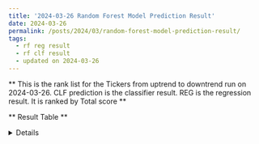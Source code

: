 ```yaml
---
title: '2024-03-26 Random Forest Model Prediction Result'
date: 2024-03-26
permalink: /posts/2024/03/random-forest-model-prediction-result/
tags:
  - rf reg result
  - rf clf result
  - updated on 2024-03-26
---
```

** This is the rank list for the Tickers from uptrend to downtrend run on 2024-03-26. CLF prediction is the classifier result. REG is the regression result. It is ranked by Total score ** 



** Result Table **

<details>

|     | Symbol                                                        |   CLF_perdiction |   CLF_K_perdiction |   REG_perdiction |   Total Score |   Rank |   Rank Percent |
|----:|:--------------------------------------------------------------|-----------------:|-------------------:|-----------------:|--------------:|-------:|---------------:|
|   0 | [VST](https://finance.yahoo.com/quote/VST/financials)         |         4.80524  |        -0.0180106  |      0.293537    |     5.09878   |      1 |           1    |
|   1 | [EPD](https://finance.yahoo.com/quote/EPD/financials)         |         4.76186  |         0.0094199  |      0.0285149   |     4.79037   |      2 |           0.99 |
|   2 | [EME](https://finance.yahoo.com/quote/EME/financials)         |         4.54294  |        -0.0531838  |      0.578622    |     5.12156   |      3 |           0.99 |
|   3 | [PCAR](https://finance.yahoo.com/quote/PCAR/financials)       |         4.53128  |        -0.0045008  |      0.185745    |     4.71703   |      4 |           0.98 |
|   4 | [MSTR](https://finance.yahoo.com/quote/MSTR/financials)       |         4.22838  |        -0.114852   |      5.81083     |    10.0392    |      5 |           0.98 |
|   5 | [PGR](https://finance.yahoo.com/quote/PGR/financials)         |         4.04528  |        -0.0692849  |      0.0370015   |     4.08228   |      6 |           0.97 |
|   6 | [BLDR](https://finance.yahoo.com/quote/BLDR/financials)       |         3.91234  |         0.018343   |      0.090746    |     4.00308   |      7 |           0.97 |
|   7 | [TTE](https://finance.yahoo.com/quote/TTE/financials)         |         3.83837  |        -0.0757491  |      0.0584592   |     3.89683   |      8 |           0.96 |
|   8 | [AMZN](https://finance.yahoo.com/quote/AMZN/financials)       |         3.82934  |         0.0168702  |      0.0986089   |     3.92795   |      9 |           0.96 |
|   9 | [ONON](https://finance.yahoo.com/quote/ONON/financials)       |         3.81151  |        -0.133205   |      0.0991584   |     3.91067   |     10 |           0.95 |
|  10 | [CSL](https://finance.yahoo.com/quote/CSL/financials)         |         3.78631  |        -0.129629   |      0.498633    |     4.28494   |     11 |           0.95 |
|  11 | [AFL](https://finance.yahoo.com/quote/AFL/financials)         |         3.75303  |        -0.0999241  |      0.0734558   |     3.82648   |     12 |           0.94 |
|  12 | [VGT](https://finance.yahoo.com/quote/VGT/financials)         |         3.71978  |        -0.127036   |      0.0681426   |     3.78793   |     13 |           0.94 |
|  13 | [WMB](https://finance.yahoo.com/quote/WMB/financials)         |         3.7165   |        -0.154539   |      0.0476912   |     3.76419   |     14 |           0.93 |
|  14 | [XLK](https://finance.yahoo.com/quote/XLK/financials)         |         3.6547   |        -0.0813857  |      0.0265425   |     3.68124   |     15 |           0.93 |
|  15 | [VEEV](https://finance.yahoo.com/quote/VEEV/financials)       |         3.63058  |        -0.0970961  |      0.236455    |     3.86704   |     16 |           0.92 |
|  16 | [ANET](https://finance.yahoo.com/quote/ANET/financials)       |         3.55277  |        -0.261726   |      0.214534    |     3.7673    |     17 |           0.92 |
|  17 | [TRU](https://finance.yahoo.com/quote/TRU/financials)         |         3.47151  |        -0.138945   |      0.0722746   |     3.54378   |     18 |           0.91 |
|  18 | [MCK](https://finance.yahoo.com/quote/MCK/financials)         |         3.44712  |        -0.0902782  |      0.207132    |     3.65425   |     19 |           0.91 |
|  19 | [NFLX](https://finance.yahoo.com/quote/NFLX/financials)       |         3.44245  |        -0.107085   |      0.303718    |     3.74617   |     20 |           0.9  |
|  20 | [FDIS](https://finance.yahoo.com/quote/FDIS/financials)       |         3.39907  |        -0.0171121  |      0.0462946   |     3.44537   |     21 |           0.9  |
|  21 | [BILL](https://finance.yahoo.com/quote/BILL/financials)       |         3.37308  |        -0.128263   |      0.927774    |     4.30085   |     22 |           0.89 |
|  22 | [CTVA](https://finance.yahoo.com/quote/CTVA/financials)       |         3.34331  |        -0.232801   |      0.0589755   |     3.40228   |     23 |           0.89 |
|  23 | [XLF](https://finance.yahoo.com/quote/XLF/financials)         |         3.34003  |        -0.176491   |      0.023967    |     3.364     |     24 |           0.89 |
|  24 | [DECK](https://finance.yahoo.com/quote/DECK/financials)       |         3.33326  |        -0.2068     |      0.245345    |     3.5786    |     25 |           0.88 |
|  25 | [XLY](https://finance.yahoo.com/quote/XLY/financials)         |         3.32983  |        -0.0506653  |      0.068699    |     3.39853   |     26 |           0.88 |
|  26 | [ALV](https://finance.yahoo.com/quote/ALV/financials)         |         3.31913  |         0.0705199  |      0.171376    |     3.49051   |     27 |           0.87 |
|  27 | [NVDA](https://finance.yahoo.com/quote/NVDA/financials)       |         3.30226  |         0.021122   |      0.509528    |     3.81179   |     28 |           0.87 |
|  28 | [FIX](https://finance.yahoo.com/quote/FIX/financials)         |         3.30052  |        -0.177896   |      0.103146    |     3.40366   |     29 |           0.86 |
|  29 | [FAST](https://finance.yahoo.com/quote/FAST/financials)       |         3.28773  |        -0.121629   |      0.0527996   |     3.34053   |     30 |           0.86 |
|  30 | [CRWD](https://finance.yahoo.com/quote/CRWD/financials)       |         3.17327  |        -0.229325   |      0.189799    |     3.36307   |     31 |           0.85 |
|  31 | [META](https://finance.yahoo.com/quote/META/financials)       |         3.11105  |        -0.131801   |      0.245446    |     3.3565    |     32 |           0.85 |
|  32 | [FANG](https://finance.yahoo.com/quote/FANG/financials)       |         3.06364  |        -0.24128    |      0.254262    |     3.3179    |     33 |           0.84 |
|  33 | [MA](https://finance.yahoo.com/quote/MA/financials)           |         3.059    |        -0.223246   |     -0.59454     |     2.46446   |     34 |           0.84 |
|  34 | [EMR](https://finance.yahoo.com/quote/EMR/financials)         |         3.04966  |        -0.21674    |      0.0495551   |     3.09921   |     35 |           0.83 |
|  35 | [KR](https://finance.yahoo.com/quote/KR/financials)           |         3.04441  |        -0.160292   |      0.0762681   |     3.12067   |     36 |           0.83 |
|  36 | [MSFT](https://finance.yahoo.com/quote/MSFT/financials)       |         3.04039  |        -0.126055   |      0.31386     |     3.35425   |     37 |           0.82 |
|  37 | [ITW](https://finance.yahoo.com/quote/ITW/financials)         |         3.02384  |         0.144968   |      0.148408    |     3.17225   |     38 |           0.82 |
|  38 | [CSCO](https://finance.yahoo.com/quote/CSCO/financials)       |         2.99816  |        -0.0483586  |      0.0218563   |     3.02001   |     39 |           0.81 |
|  39 | [DXJ](https://finance.yahoo.com/quote/DXJ/financials)         |         2.9965   |        -0.0765706  |      0.0353446   |     3.03184   |     40 |           0.81 |
|  40 | [AAPL](https://finance.yahoo.com/quote/AAPL/financials)       |         2.97994  |         0.0753885  |      0.0599758   |     3.03992   |     41 |           0.8  |
|  41 | [VFH](https://finance.yahoo.com/quote/VFH/financials)         |         2.96918  |        -0.202181   |      0.0677775   |     3.03695   |     42 |           0.8  |
|  42 | [ADP](https://finance.yahoo.com/quote/ADP/financials)         |         2.96912  |        -0.158108   |      0.10857     |     3.07769   |     43 |           0.79 |
|  43 | [SU](https://finance.yahoo.com/quote/SU/financials)           |         2.94226  |        -0.166849   |      0.054741    |     2.997     |     44 |           0.79 |
|  44 | [QQQ](https://finance.yahoo.com/quote/QQQ/financials)         |         2.93595  |        -0.110437   |      0.169059    |     3.10501   |     45 |           0.78 |
|  45 | [XLI](https://finance.yahoo.com/quote/XLI/financials)         |         2.92955  |        -0.0603249  |      0.101157    |     3.03071   |     46 |           0.78 |
|  46 | [VOX](https://finance.yahoo.com/quote/VOX/financials)         |         2.91432  |        -0.167397   |      0.150716    |     3.06504   |     47 |           0.78 |
|  47 | [CEG](https://finance.yahoo.com/quote/CEG/financials)         |         2.89945  |        -0.431517   |      0.381886    |     3.28134   |     48 |           0.77 |
|  48 | [C](https://finance.yahoo.com/quote/C/financials)             |         2.87158  |        -0.266287   |      0.120983    |     2.99256   |     49 |           0.77 |
|  49 | [CMG](https://finance.yahoo.com/quote/CMG/financials)         |         2.84098  |        -0.21966    |      2.03418     |     4.87516   |     50 |           0.76 |
|  50 | [AXP](https://finance.yahoo.com/quote/AXP/financials)         |         2.83968  |        -0.0529629  |      0.125898    |     2.96558   |     51 |           0.76 |
|  51 | [PSX](https://finance.yahoo.com/quote/PSX/financials)         |         2.79264  |        -0.195034   |      0.220242    |     3.01288   |     52 |           0.75 |
|  52 | [GE](https://finance.yahoo.com/quote/GE/financials)           |         2.75814  |        -0.314142   |      0.152628    |     2.91076   |     53 |           0.75 |
|  53 | [PYPL](https://finance.yahoo.com/quote/PYPL/financials)       |         2.75251  |        -0.281408   |      0.592708    |     3.34522   |     54 |           0.74 |
|  54 | [ECL](https://finance.yahoo.com/quote/ECL/financials)         |         2.73645  |        -0.243158   |     -0.0411252   |     2.69532   |     55 |           0.74 |
|  55 | [JPM](https://finance.yahoo.com/quote/JPM/financials)         |         2.72474  |        -0.241958   |      0.177046    |     2.90178   |     56 |           0.73 |
|  56 | [TER](https://finance.yahoo.com/quote/TER/financials)         |         2.65467  |        -0.1074     |      0.0754286   |     2.7301    |     57 |           0.73 |
|  57 | [ROP](https://finance.yahoo.com/quote/ROP/financials)         |         2.64884  |        -0.26162    |      0.206588    |     2.85543   |     58 |           0.72 |
|  58 | [ULVR.L](https://finance.yahoo.com/quote/ULVR.L/financials)   |         2.59253  |        -0.122535   |      2.163       |     4.75553   |     59 |           0.72 |
|  59 | [SPY](https://finance.yahoo.com/quote/SPY/financials)         |         2.57108  |        -0.158745   |      0.194327    |     2.7654    |     60 |           0.71 |
|  60 | [ALL](https://finance.yahoo.com/quote/ALL/financials)         |         2.55004  |        -0.3064     |      0.110718    |     2.66075   |     61 |           0.71 |
|  61 | [HD](https://finance.yahoo.com/quote/HD/financials)           |         2.54287  |        -0.15701    |      0.238       |     2.78087   |     62 |           0.7  |
|  62 | [NOW](https://finance.yahoo.com/quote/NOW/financials)         |         2.51834  |        -0.219727   |      0.202521    |     2.72086   |     63 |           0.7  |
|  63 | [CDNS](https://finance.yahoo.com/quote/CDNS/financials)       |         2.51693  |        -0.0882687  |      0.0727342   |     2.58966   |     64 |           0.69 |
|  64 | [QCOM](https://finance.yahoo.com/quote/QCOM/financials)       |         2.5076   |        -0.154674   |      0.138351    |     2.64595   |     65 |           0.69 |
|  65 | [ZBH](https://finance.yahoo.com/quote/ZBH/financials)         |         2.49101  |        -0.27029    |      0.0765008   |     2.56751   |     66 |           0.68 |
|  66 | [TJX](https://finance.yahoo.com/quote/TJX/financials)         |         2.47437  |        -0.182815   |      0.0193507   |     2.49372   |     67 |           0.68 |
|  67 | [V](https://finance.yahoo.com/quote/V/financials)             |         2.45493  |        -0.321893   |      0.100352    |     2.55528   |     68 |           0.67 |
|  68 | [WDAY](https://finance.yahoo.com/quote/WDAY/financials)       |         2.45002  |        -0.22665    |      0.467219    |     2.91724   |     69 |           0.67 |
|  69 | [RS](https://finance.yahoo.com/quote/RS/financials)           |         2.44902  |        -0.0869236  |      0.155214    |     2.60424   |     70 |           0.67 |
|  70 | [OXY](https://finance.yahoo.com/quote/OXY/financials)         |         2.43885  |        -0.199891   |      0.115146    |     2.554     |     71 |           0.66 |
|  71 | [XLP](https://finance.yahoo.com/quote/XLP/financials)         |         2.42934  |        -0.310316   |      0.0203886   |     2.44973   |     72 |           0.66 |
|  72 | [CMCSA](https://finance.yahoo.com/quote/CMCSA/financials)     |         2.4114   |        -0.355069   |      0.0203166   |     2.43172   |     73 |           0.65 |
|  73 | [LOW](https://finance.yahoo.com/quote/LOW/financials)         |         2.40781  |        -0.276802   |      0.284794    |     2.6926    |     74 |           0.65 |
|  74 | [PNC](https://finance.yahoo.com/quote/PNC/financials)         |         2.39375  |        -0.3541     |     -0.296425    |     2.09732   |     75 |           0.64 |
|  75 | [ROG](https://finance.yahoo.com/quote/ROG/financials)         |         2.34701  |        -0.175534   |      0.107099    |     2.45411   |     76 |           0.64 |
|  76 | [TROW](https://finance.yahoo.com/quote/TROW/financials)       |         2.33316  |        -0.178871   |      0.0914386   |     2.42459   |     77 |           0.63 |
|  77 | [MRK](https://finance.yahoo.com/quote/MRK/financials)         |         2.26697  |        -0.218314   |      0.00956971  |     2.27654   |     78 |           0.63 |
|  78 | [ADSK](https://finance.yahoo.com/quote/ADSK/financials)       |         2.26369  |        -0.108823   |      0.0990426   |     2.36273   |     79 |           0.62 |
|  79 | [CAT](https://finance.yahoo.com/quote/CAT/financials)         |         2.25066  |        -0.208479   |      0.314244    |     2.5649    |     80 |           0.62 |
|  80 | [PDD](https://finance.yahoo.com/quote/PDD/financials)         |         2.23659  |         0.00587575 |     -0.0369563   |     2.19963   |     81 |           0.61 |
|  81 | [XOM](https://finance.yahoo.com/quote/XOM/financials)         |         2.23102  |        -0.258785   |      0.278205    |     2.50923   |     82 |           0.61 |
|  82 | [WSM](https://finance.yahoo.com/quote/WSM/financials)         |         2.21256  |        -0.278951   |      1.12012     |     3.33268   |     83 |           0.6  |
|  83 | [USB](https://finance.yahoo.com/quote/USB/financials)         |         2.20609  |        -0.2281     |      0.0118162   |     2.2179    |     84 |           0.6  |
|  84 | [WM](https://finance.yahoo.com/quote/WM/financials)           |         2.20318  |        -0.250317   |      0.0898796   |     2.29306   |     85 |           0.59 |
|  85 | [UPS](https://finance.yahoo.com/quote/UPS/financials)         |         2.1742   |        -0.350165   |      0.118488    |     2.29269   |     86 |           0.59 |
|  86 | [GOOG](https://finance.yahoo.com/quote/GOOG/financials)       |         2.16419  |        -0.269038   |      0.216188    |     2.38038   |     87 |           0.58 |
|  87 | [COIN](https://finance.yahoo.com/quote/COIN/financials)       |         2.16114  |        -0.409036   |      1.34862     |     3.50976   |     88 |           0.58 |
|  88 | [SNPS](https://finance.yahoo.com/quote/SNPS/financials)       |         2.15598  |        -0.230827   |      0.0802571   |     2.23624   |     89 |           0.57 |
|  89 | [KO](https://finance.yahoo.com/quote/KO/financials)           |         2.15549  |        -0.21522    |      0.0259208   |     2.18142   |     90 |           0.57 |
|  90 | [WFC](https://finance.yahoo.com/quote/WFC/financials)         |         2.13818  |        -0.429012   |      0.0861117   |     2.2243    |     91 |           0.56 |
|  91 | [COP](https://finance.yahoo.com/quote/COP/financials)         |         2.13797  |        -0.251668   |      0.259402    |     2.39737   |     92 |           0.56 |
|  92 | [SHW](https://finance.yahoo.com/quote/SHW/financials)         |         2.12667  |        -0.301086   |      0.0982542   |     2.22493   |     93 |           0.56 |
|  93 | [SAP](https://finance.yahoo.com/quote/SAP/financials)         |         2.0857   |        -0.232707   |      0.118351    |     2.20405   |     94 |           0.55 |
|  94 | [DIS](https://finance.yahoo.com/quote/DIS/financials)         |         2.04422  |        -0.280629   |      0.184927    |     2.22915   |     95 |           0.55 |
|  95 | [PXD](https://finance.yahoo.com/quote/PXD/financials)         |         2.03236  |        -0.247526   |      0.229305    |     2.26167   |     96 |           0.54 |
|  96 | [MDLZ](https://finance.yahoo.com/quote/MDLZ/financials)       |         2.02505  |        -0.262571   |      0.0142636   |     2.03931   |     97 |           0.54 |
|  97 | [IYK](https://finance.yahoo.com/quote/IYK/financials)         |         1.97545  |        -0.382422   |      0.0327313   |     2.00818   |     98 |           0.53 |
|  98 | [PFE](https://finance.yahoo.com/quote/PFE/financials)         |         1.94465  |        -0.254558   |      0.0357558   |     1.9804    |     99 |           0.53 |
|  99 | [ORCL](https://finance.yahoo.com/quote/ORCL/financials)       |         1.94406  |        -0.204002   |      0.423073    |     2.36713   |    100 |           0.52 |
| 100 | [PG](https://finance.yahoo.com/quote/PG/financials)           |         1.93941  |        -0.327949   |      0.00142502  |     1.94084   |    101 |           0.52 |
| 101 | [A](https://finance.yahoo.com/quote/A/financials)             |         1.93711  |        -0.313942   |     -0.0909291   |     1.84618   |    102 |           0.51 |
| 102 | [EXPE](https://finance.yahoo.com/quote/EXPE/financials)       |         1.92063  |        -0.20628    |      0.00589448  |     1.92653   |    103 |           0.51 |
| 103 | [BAC](https://finance.yahoo.com/quote/BAC/financials)         |         1.89718  |         0.133566   |      0.0327439   |     1.92992   |    104 |           0.5  |
| 104 | [MPC](https://finance.yahoo.com/quote/MPC/financials)         |         1.89085  |        -0.345607   |     -0.29655     |     1.5943    |    105 |           0.5  |
| 105 | [NEE](https://finance.yahoo.com/quote/NEE/financials)         |         1.88281  |        -0.0694892  |      0.0950662   |     1.97788   |    106 |           0.49 |
| 106 | [BK](https://finance.yahoo.com/quote/BK/financials)           |         1.87797  |        -0.0716583  |      0.00176598  |     1.87974   |    107 |           0.49 |
| 107 | [MU](https://finance.yahoo.com/quote/MU/financials)           |         1.87671  |        -0.385885   |      0.0971863   |     1.97389   |    108 |           0.48 |
| 108 | [LMT](https://finance.yahoo.com/quote/LMT/financials)         |         1.87642  |        -0.400452   |     -0.0212341   |     1.85519   |    109 |           0.48 |
| 109 | [CPB](https://finance.yahoo.com/quote/CPB/financials)         |         1.87638  |        -0.319132   |     -0.00909662  |     1.86728   |    110 |           0.47 |
| 110 | [IFF](https://finance.yahoo.com/quote/IFF/financials)         |         1.83322  |        -0.377983   |      0.297171    |     2.13039   |    111 |           0.47 |
| 111 | [FDX](https://finance.yahoo.com/quote/FDX/financials)         |         1.73074  |        -0.545716   |      0.477835    |     2.20858   |    112 |           0.46 |
| 112 | [MMM](https://finance.yahoo.com/quote/MMM/financials)         |         1.72966  |        -0.374923   |      0.189915    |     1.91957   |    113 |           0.46 |
| 113 | [SCHW](https://finance.yahoo.com/quote/SCHW/financials)       |         1.71717  |        -0.298096   |      0.0489199   |     1.76609   |    114 |           0.45 |
| 114 | [VLO](https://finance.yahoo.com/quote/VLO/financials)         |         1.61467  |        -0.437078   |      0.235396    |     1.85006   |    115 |           0.45 |
| 115 | [PEP](https://finance.yahoo.com/quote/PEP/financials)         |         1.57621  |        -0.0131346  |      0.177663    |     1.75387   |    116 |           0.44 |
| 116 | [ISRG](https://finance.yahoo.com/quote/ISRG/financials)       |         1.52622  |        -0.216321   |     -0.0147879   |     1.51143   |    117 |           0.44 |
| 117 | [XLC](https://finance.yahoo.com/quote/XLC/financials)         |         1.49285  |        -0.633473   |      0.102731    |     1.59558   |    118 |           0.44 |
| 118 | [MELI](https://finance.yahoo.com/quote/MELI/financials)       |         1.4802   |        -0.0990679  |      0.0315843   |     1.51179   |    119 |           0.43 |
| 119 | [BKNG](https://finance.yahoo.com/quote/BKNG/financials)       |         1.46982  |        -0.288668   |      0.860057    |     2.32988   |    120 |           0.43 |
| 120 | [WMT](https://finance.yahoo.com/quote/WMT/financials)         |         1.42134  |        -0.523051   |      0.0114992   |     1.43284   |    121 |           0.42 |
| 121 | [OKE](https://finance.yahoo.com/quote/OKE/financials)         |         1.39872  |        -0.480558   |      0.0382299   |     1.43695   |    122 |           0.42 |
| 122 | [RTX](https://finance.yahoo.com/quote/RTX/financials)         |         1.32218  |        -0.40107    |      0.118981    |     1.44116   |    123 |           0.41 |
| 123 | [HSBC](https://finance.yahoo.com/quote/HSBC/financials)       |         1.30266  |        -0.230098   |      0.051079    |     1.35374   |    124 |           0.41 |
| 124 | [T](https://finance.yahoo.com/quote/T/financials)             |         1.25702  |        -0.505801   |     -0.000342562 |     1.25668   |    125 |           0.4  |
| 125 | [XLE](https://finance.yahoo.com/quote/XLE/financials)         |         1.22956  |        -0.43656    |      0.130983    |     1.36055   |    126 |           0.4  |
| 126 | [LIN](https://finance.yahoo.com/quote/LIN/financials)         |         1.10184  |        -0.4358     |      0.0946141   |     1.19646   |    127 |           0.39 |
| 127 | [AZN](https://finance.yahoo.com/quote/AZN/financials)         |         1.07221  |        -0.362443   |     -0.027612    |     1.0446    |    128 |           0.39 |
| 128 | [MO](https://finance.yahoo.com/quote/MO/financials)           |         1.00023  |        -0.618488   |      0.136092    |     1.13632   |    129 |           0.38 |
| 129 | [BHP](https://finance.yahoo.com/quote/BHP/financials)         |         0.872043 |        -0.285784   |     -0.0460104   |     0.826033  |    130 |           0.38 |
| 130 | [XLB](https://finance.yahoo.com/quote/XLB/financials)         |         0.841164 |        -0.501602   |      0.0934937   |     0.934658  |    131 |           0.37 |
| 131 | [NESN.SW](https://finance.yahoo.com/quote/NESN.SW/financials) |         0.791017 |        -0.424185   |     -0.0157245   |     0.775293  |    132 |           0.37 |
| 132 | [EOG](https://finance.yahoo.com/quote/EOG/financials)         |         0.78578  |        -0.565636   |      0.143317    |     0.929097  |    133 |           0.36 |
| 133 | [UNH](https://finance.yahoo.com/quote/UNH/financials)         |         0.73825  |        -0.391957   |      0.156133    |     0.894383  |    134 |           0.36 |
| 134 | [CVX](https://finance.yahoo.com/quote/CVX/financials)         |         0.670861 |        -0.506001   |      0.0895665   |     0.760427  |    135 |           0.35 |
| 135 | [SHEL](https://finance.yahoo.com/quote/SHEL/financials)       |         0.643749 |        -0.378221   |      0.0922823   |     0.736032  |    136 |           0.35 |
| 136 | [NUE](https://finance.yahoo.com/quote/NUE/financials)         |         0.551154 |        -0.195172   |      0.0862155   |     0.637369  |    137 |           0.34 |
| 137 | [BP](https://finance.yahoo.com/quote/BP/financials)           |         0.376621 |        -0.540511   |      0.00468562  |     0.381307  |    138 |           0.34 |
| 138 | [KMI](https://finance.yahoo.com/quote/KMI/financials)         |         0.288683 |        -0.481206   |      0.00482871  |     0.293511  |    139 |           0.33 |
| 139 | [VZ](https://finance.yahoo.com/quote/VZ/financials)           |         0.114044 |        -0.556214   |     -0.00571997  |     0.108324  |    140 |           0.33 |
| 140 | [XLU](https://finance.yahoo.com/quote/XLU/financials)         |         0.10901  |        -0.684183   |     -0.00299764  |     0.106013  |    141 |           0.33 |
| 141 | [VDE](https://finance.yahoo.com/quote/VDE/financials)         |        -0.207762 |        -0.849459   |      0.226883    |     0.0191202 |    142 |           0.32 |
| 142 | [SMH](https://finance.yahoo.com/quote/SMH/financials)         |        -0.234655 |         0.384928   |      0.0943284   |    -0.140326  |    143 |           0.32 |
| 143 | [SOXX](https://finance.yahoo.com/quote/SOXX/financials)       |        -0.249281 |         0.449514   |     -0.0276099   |    -0.276891  |    144 |           0.31 |
| 144 | [LULU](https://finance.yahoo.com/quote/LULU/financials)       |        -0.347966 |         0.432991   |     -0.0550445   |    -0.403011  |    145 |           0.31 |
| 145 | [ACN](https://finance.yahoo.com/quote/ACN/financials)         |        -0.375069 |         0.256072   |     -0.091481    |    -0.46655   |    146 |           0.3  |
| 146 | [ADI](https://finance.yahoo.com/quote/ADI/financials)         |        -0.49571  |         0.552765   |      0.12275     |    -0.37296   |    147 |           0.3  |
| 147 | [PLD](https://finance.yahoo.com/quote/PLD/financials)         |        -0.504623 |         0.528047   |     -0.00251898  |    -0.507142  |    148 |           0.29 |
| 148 | [ABT](https://finance.yahoo.com/quote/ABT/financials)         |        -0.588667 |         0.47088    |     -0.110264    |    -0.698931  |    149 |           0.29 |
| 149 | [KEYS](https://finance.yahoo.com/quote/KEYS/financials)       |        -0.610604 |         0.711371   |     -0.047424    |    -0.658028  |    150 |           0.28 |
| 150 | [TXN](https://finance.yahoo.com/quote/TXN/financials)         |        -0.734537 |         0.444171   |      0.0147263   |    -0.719811  |    151 |           0.28 |
| 151 | [VNQ](https://finance.yahoo.com/quote/VNQ/financials)         |        -0.784983 |         0.385023   |     -0.018551    |    -0.803534  |    152 |           0.27 |
| 152 | [IWM](https://finance.yahoo.com/quote/IWM/financials)         |        -0.817892 |         0.383281   |     -0.0210811   |    -0.838973  |    153 |           0.27 |
| 153 | [SIE.DE](https://finance.yahoo.com/quote/SIE.DE/financials)   |        -0.937553 |         0.487474   |     -0.0586468   |    -0.9962    |    154 |           0.26 |
| 154 | [SYK](https://finance.yahoo.com/quote/SYK/financials)         |        -0.944384 |         0.474271   |     -0.0464545   |    -0.990838  |    155 |           0.26 |
| 155 | [MRVL](https://finance.yahoo.com/quote/MRVL/financials)       |        -1.02527  |         0.312912   |     -0.0660677   |    -1.09134   |    156 |           0.25 |
| 156 | [EL](https://finance.yahoo.com/quote/EL/financials)           |        -1.03168  |         0.193425   |      0.065356    |    -0.966321  |    157 |           0.25 |
| 157 | [CIBR](https://finance.yahoo.com/quote/CIBR/financials)       |        -1.03526  |         0.515875   |     -0.00365203  |    -1.03891   |    158 |           0.24 |
| 158 | [KLAC](https://finance.yahoo.com/quote/KLAC/financials)       |        -1.11358  |         0.324661   |      0.114933    |    -0.998643  |    159 |           0.24 |
| 159 | [EFX](https://finance.yahoo.com/quote/EFX/financials)         |        -1.13819  |         0.513556   |     -0.0723373   |    -1.21053   |    160 |           0.23 |
| 160 | [FTNT](https://finance.yahoo.com/quote/FTNT/financials)       |        -1.19923  |         0.352905   |     -0.0293928   |    -1.22862   |    161 |           0.23 |
| 161 | [ASML](https://finance.yahoo.com/quote/ASML/financials)       |        -1.26511  |         0.325809   |      0.00893928  |    -1.25617   |    162 |           0.22 |
| 162 | [AVGO](https://finance.yahoo.com/quote/AVGO/financials)       |        -1.33948  |         0.137322   |     -0.193829    |    -1.5333    |    163 |           0.22 |
| 163 | [ICE](https://finance.yahoo.com/quote/ICE/financials)         |        -1.37278  |         0.3078     |     -0.00180298  |    -1.37458   |    164 |           0.22 |
| 164 | [TMO](https://finance.yahoo.com/quote/TMO/financials)         |        -1.38585  |         0.248843   |     -0.0740023   |    -1.45986   |    165 |           0.21 |
| 165 | [COST](https://finance.yahoo.com/quote/COST/financials)       |        -1.40793  |         0.428869   |      0.25648     |    -1.15145   |    166 |           0.21 |
| 166 | [NKE](https://finance.yahoo.com/quote/NKE/financials)         |        -1.43206  |         0.468356   |     -0.0308066   |    -1.46287   |    167 |           0.2  |
| 167 | [TSM](https://finance.yahoo.com/quote/TSM/financials)         |        -1.4533   |         0.205971   |      0.0180503   |    -1.43525   |    168 |           0.2  |
| 168 | [AMGN](https://finance.yahoo.com/quote/AMGN/financials)       |        -1.49395  |         0.298565   |      0.0453971   |    -1.44855   |    169 |           0.19 |
| 169 | [WAT](https://finance.yahoo.com/quote/WAT/financials)         |        -1.50519  |         0.246177   |      0.10637     |    -1.39882   |    170 |           0.19 |
| 170 | [BMY](https://finance.yahoo.com/quote/BMY/financials)         |        -1.56446  |         0.436007   |     -0.0156239   |    -1.58008   |    171 |           0.18 |
| 171 | [IBM](https://finance.yahoo.com/quote/IBM/financials)         |        -1.60049  |         0.118959   |      0.124706    |    -1.47579   |    172 |           0.18 |
| 172 | [AMD](https://finance.yahoo.com/quote/AMD/financials)         |        -1.61787  |         0.234798   |     -0.122985    |    -1.74085   |    173 |           0.17 |
| 173 | [BLK](https://finance.yahoo.com/quote/BLK/financials)         |        -1.63359  |         0.213859   |     -0.00176122  |    -1.63536   |    174 |           0.17 |
| 174 | [MCHP](https://finance.yahoo.com/quote/MCHP/financials)       |        -1.67392  |         0.254738   |      0.0311087   |    -1.64281   |    175 |           0.16 |
| 175 | [JBL](https://finance.yahoo.com/quote/JBL/financials)         |        -1.71411  |         0.22036    |     -0.239533    |    -1.95364   |    176 |           0.16 |
| 176 | [INTC](https://finance.yahoo.com/quote/INTC/financials)       |        -1.72425  |         0.215786   |     -0.0544929   |    -1.77875   |    177 |           0.15 |
| 177 | [JNJ](https://finance.yahoo.com/quote/JNJ/financials)         |        -1.73862  |         0.140437   |     -0.12419     |    -1.86281   |    178 |           0.15 |
| 178 | [AMAT](https://finance.yahoo.com/quote/AMAT/financials)       |        -1.76124  |         0.0839504  |     -0.00770953  |    -1.76895   |    179 |           0.14 |
| 179 | [PANW](https://finance.yahoo.com/quote/PANW/financials)       |        -1.82294  |         0.514356   |      0.125617    |    -1.69732   |    180 |           0.14 |
| 180 | [Z](https://finance.yahoo.com/quote/Z/financials)             |        -1.82702  |         0.168329   |     -0.270765    |    -2.09778   |    181 |           0.13 |
| 181 | [LRCX](https://finance.yahoo.com/quote/LRCX/financials)       |        -1.90595  |         0.132863   |      0.228361    |    -1.67759   |    182 |           0.13 |
| 182 | [BIIB](https://finance.yahoo.com/quote/BIIB/financials)       |        -1.91045  |         0.294112   |     -0.0656979   |    -1.97615   |    183 |           0.12 |
| 183 | [TSLA](https://finance.yahoo.com/quote/TSLA/financials)       |        -1.91525  |         0.31478    |     -0.238295    |    -2.15355   |    184 |           0.12 |
| 184 | [MCD](https://finance.yahoo.com/quote/MCD/financials)         |        -1.9205   |         0.201782   |     -0.223236    |    -2.14374   |    185 |           0.11 |
| 185 | [MAS](https://finance.yahoo.com/quote/MAS/financials)         |        -2.00075  |         0.260131   |     -0.0012404   |    -2.00199   |    186 |           0.11 |
| 186 | [MDB](https://finance.yahoo.com/quote/MDB/financials)         |        -2.11618  |         0.414494   |     -2.26867     |    -4.38485   |    187 |           0.11 |
| 187 | [MDT](https://finance.yahoo.com/quote/MDT/financials)         |        -2.14556  |         0.0716635  |     -0.0503899   |    -2.19595   |    188 |           0.1  |
| 188 | [HII](https://finance.yahoo.com/quote/HII/financials)         |        -2.15637  |         0.156098   |     -0.0125371   |    -2.1689    |    189 |           0.1  |
| 189 | [SPGI](https://finance.yahoo.com/quote/SPGI/financials)       |        -2.20126  |         0.382883   |     -0.0757823   |    -2.27704   |    190 |           0.09 |
| 190 | [XBI](https://finance.yahoo.com/quote/XBI/financials)         |        -2.20268  |         0.131812   |     -0.0979506   |    -2.30063   |    191 |           0.09 |
| 191 | [NOVN.SW](https://finance.yahoo.com/quote/NOVN.SW/financials) |        -2.24538  |         0.0360591  |     -0.0386303   |    -2.28402   |    192 |           0.08 |
| 192 | [REGN](https://finance.yahoo.com/quote/REGN/financials)       |        -2.31042  |         0.240057   |      0.0422258   |    -2.26819   |    193 |           0.08 |
| 193 | [SMCI](https://finance.yahoo.com/quote/SMCI/financials)       |        -2.31914  |         0.190403   |     -0.214006    |    -2.53314   |    194 |           0.07 |
| 194 | [XLV](https://finance.yahoo.com/quote/XLV/financials)         |        -2.35602  |         0.173985   |     -0.0169125   |    -2.37293   |    195 |           0.07 |
| 195 | [TLT](https://finance.yahoo.com/quote/TLT/financials)         |        -2.40763  |         0.172653   |     -0.0402095   |    -2.44784   |    196 |           0.06 |
| 196 | [ABBV](https://finance.yahoo.com/quote/ABBV/financials)       |        -2.44937  |         0.0349304  |     -0.0442603   |    -2.49363   |    197 |           0.06 |
| 197 | [CRM](https://finance.yahoo.com/quote/CRM/financials)         |        -2.4637   |         0.281188   |      0.0275887   |    -2.43612   |    198 |           0.05 |
| 198 | [VHT](https://finance.yahoo.com/quote/VHT/financials)         |        -2.62017  |         0.196074   |     -0.0416141   |    -2.66179   |    199 |           0.05 |
| 199 | [TOELY](https://finance.yahoo.com/quote/TOELY/financials)     |        -2.62744  |         0.257689   |      0.0369195   |    -2.59052   |    200 |           0.04 |
| 200 | [HON](https://finance.yahoo.com/quote/HON/financials)         |        -2.69558  |         0.0301939  |     -0.0669437   |    -2.76252   |    201 |           0.04 |
| 201 | [ADBE](https://finance.yahoo.com/quote/ADBE/financials)       |        -2.76439  |         0.147716   |     -0.933231    |    -3.69762   |    202 |           0.03 |
| 202 | [INTU](https://finance.yahoo.com/quote/INTU/financials)       |        -2.92553  |         0.0546143  |      0.0745992   |    -2.85093   |    203 |           0.03 |
| 203 | [IBB](https://finance.yahoo.com/quote/IBB/financials)         |        -2.98931  |         0.303274   |     -0.0508384   |    -3.04014   |    204 |           0.02 |
| 204 | [UBER](https://finance.yahoo.com/quote/UBER/financials)       |        -3.10192  |         0.149363   |      0.0200922   |    -3.08183   |    205 |           0.02 |
| 205 | [BA](https://finance.yahoo.com/quote/BA/financials)           |        -3.20465  |         0.121615   |     -0.585206    |    -3.78986   |    206 |           0.01 |
| 206 | [NET](https://finance.yahoo.com/quote/NET/financials)         |        -3.21484  |         0.342783   |     -0.21676     |    -3.4316    |    207 |           0.01 |
| 207 | [LLY](https://finance.yahoo.com/quote/LLY/financials)         |        -3.32956  |         0.00999869 |      0.174904    |    -3.15466   |    208 |           0    |
| 208 | [DDOG](https://finance.yahoo.com/quote/DDOG/financials)       |        -4.03546  |        -0.0338671  |     -0.148492    |    -4.18395   |    209 |           0    |
 </details>

